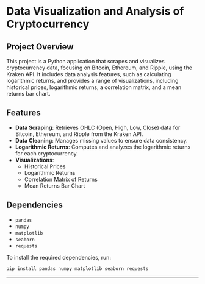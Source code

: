 
# Data Visualization and Analysis of Cryptocurrency

## Project Overview

This project is a Python application that scrapes and visualizes cryptocurrency data, focusing on Bitcoin, Ethereum, and Ripple, using the Kraken API. It includes data analysis features, such as calculating logarithmic returns, and provides a range of visualizations, including historical prices, logarithmic returns, a correlation matrix, and a mean returns bar chart.

## Features

- **Data Scraping**: Retrieves OHLC (Open, High, Low, Close) data for Bitcoin, Ethereum, and Ripple from the Kraken API.
- **Data Cleaning**: Manages missing values to ensure data consistency.
- **Logarithmic Returns**: Computes and analyzes the logarithmic returns for each cryptocurrency.
- **Visualizations**:
  - Historical Prices
  - Logarithmic Returns
  - Correlation Matrix of Returns
  - Mean Returns Bar Chart

## Dependencies

- `pandas`
- `numpy`
- `matplotlib`
- `seaborn`
- `requests`

To install the required dependencies, run:

```bash
pip install pandas numpy matplotlib seaborn requests
```

--- 
